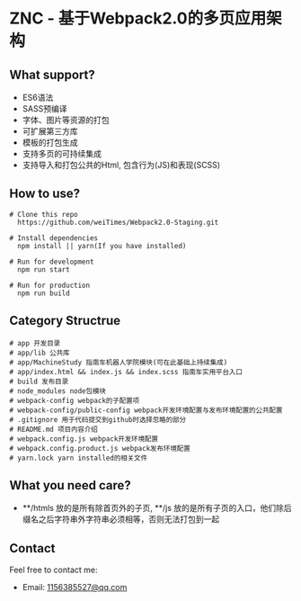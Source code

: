 # ZNC - 基于Webpack2.0的多页应用架构

## What support?

* ES6语法
* SASS预编译
* 字体、图片等资源的打包
* 可扩展第三方库
* 模板的打包生成
* 支持多页的可持续集成
* 支持导入和打包公共的Html, 包含行为(JS)和表现(SCSS)

## How to use?

````
# Clone this repo 
  https://github.com/weiTimes/Webpack2.0-Staging.git

# Install dependencies
  npm install || yarn(If you have installed)

# Run for development
  npm run start

# Run for production
  npm run build
````

## Category Structrue
````
# app 开发目录
# app/lib 公共库
# app/MachineStudy 指南车机器人学院模块(可在此基础上持续集成)
# app/index.html && index.js && index.scss 指南车实用平台入口
# build 发布目录
# node_modules node包模块
# webpack-config webpack的子配置项
# webpack-config/public-config webpack开发环境配置与发布环境配置的公共配置
# .gitignore 用于代码提交到github时选择忽略的部分
# README.md 项目内容介绍
# webpack.config.js webpack开发环境配置
# webpack.config.product.js webpack发布环境配置
# yarn.lock yarn installed的相关文件
````

## What you need care?

* **/htmls 放的是所有除首页外的子页, **/js 放的是所有子页的入口，他们除后缀名之后字符串外字符串必须相等，否则无法打包到一起

## Contact

Feel free to contact me:

* Email: 1156385527@qq.com